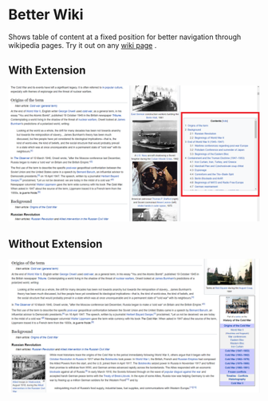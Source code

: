 # Better Wiki

Shows table of content at a fixed position for better navigation through wikipedia pages. Try it out on any [wiki page](https://en.wikipedia.org/wiki/Cold_War) .

## With Extension
![with-extension](./screenshots/withExtension.png)

## Without Extension
![without-extension](./screenshots/withoutExtension.png)